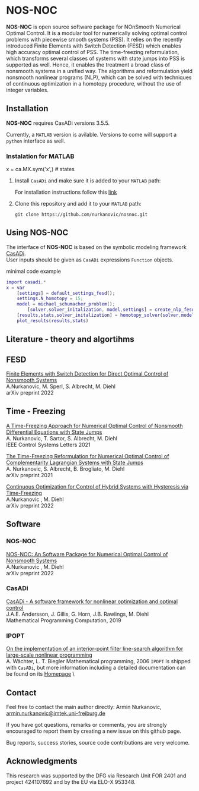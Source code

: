 # NOS-NOC
**NOS-NOC** is open source software package for NOnSmooth Numerical Optimal Control.
It is a modular tool for numerically solving optimal control problems with piecewise smooth systems (PSS). It relies on the recently introduced Finite Elements with Switch Detection (FESD) which enables high accuracy optimal control of PSS. The time-freezing reformulation, which transforms several classes of systems with state jumps into PSS is supported as well. 
Hence, it enables the treatment a broad class of nonsmooth systems in a unified way. The algorithms and reformulation yield nonsmooth nonlinear programs (NLP), which can be solved with techniques of continuous optimization in a homotopy procedure, without the use of integer variables.

## Installation

**NOS-NOC** requires CasADi versions 3.5.5.

Currently, a `MATLAB` version is avilable. Versions to come will support a `python` interface as well.
### Instalation for MATLAB


x = ca.MX.sym('x',<insert state dimension>) # states

1.  Install  `CasADi` and make sure it is added to your `MATLAB` path:

     For installation instructions follow this [link](https://web.casadi.org/get/)
   
    
2.   Clone this repository and add it to your `MATLAB` path:

     ```
     git clone https://github.com/nurkanovic/nosnoc.git
     ```
	 
	 
## Using NOS-NOC

The interface of **NOS-NOC** is based on the symbolic modeling framework [CasADi](https://web.casadi.org/).  
User inputs should be given as `CasADi` expressions `Function` objects.	 

minimal code example
```matlab
import casadi.* 
x = var
	[settings] = default_settings_fesd();  	
	settings.N_homotopy = 15;
	model = michael_schumacher_problem();
		[solver,solver_initalization, model,settings] = create_nlp_fesd(model,settings);
	[results,stats,solver_initalization] = homotopy_solver(solver,model,settings,solver_initalization);
	plot_results(results,stats)
````

## Literature - theory and algortihms

## FESD
[Finite Elements with Switch Detection for Direct Optimal Control of Nonsmooth Systems](https://github.com/nurkanovic/nosnoc) \
A.Nurkanovic, M. Sperl, S. Albrecht, M. Diehl \
arXiv preprint 2022

## Time - Freezing
[A Time-Freezing Approach for Numerical Optimal Control of Nonsmooth Differential Equations with State Jumps](https://cdn.syscop.de/publications/Nurkanovic2021.pdf) \
A. Nurkanovic, T. Sartor, S. Albrecht, M. Diehl \
IEEE Control Systems Letters 2021

[The Time-Freezing Reformulation for Numerical Optimal Control of Complementarity Lagrangian Systems with State Jumps](https://cdn.syscop.de/publications/Nurkanovic2021a.pdf) \
A. Nurkanovic, S. Albrecht, B. Brogliato, M. Diehl \
arXiv preprint 2021

[Continuous Optimization for Control of Hybrid Systems with Hysteresis via Time-Freezing](https://github.com/nurkanovic/nosnoc) \
A.Nurkanovic , M. Diehl \
arXiv preprint 2022


## Software

### NOS-NOC

[NOS-NOC: An Software Package for Numerical Optimal Control of Nonsmooth Systems](https://github.com/nurkanovic/nosnoc) \
A.Nurkanovic , M. Diehl \
arXiv preprint 2022



### CasADi

[CasADi - A software framework for nonlinear optimization and optimal control](https://cdn.syscop.de/publications/Andersson2019.pdf) \
J.A.E. Andersson, J. Gillis, G. Horn, J.B. Rawlings, M. Diehl \
Mathematical Programming Computation, 2019

### IPOPT
[On the implementation of an interior-point filter line-search algorithm for large-scale nonlinear programming](https://link.springer.com/article/10.1007/s10107-004-0559-y) \
A. Wächter, L. T. Biegler
Mathematical programming, 2006
`IPOPT` is shipped with `CasADi`, but more information including a detailed documentation can be found on its [Homepage](https://coin-or.github.io/Ipopt/ ) \

## Contact

Feel free to contact the main author directly: Armin Nurkanovic, [armin.nurkanovic@imtek.uni-freiburg.de](mailto:armin.nurkanovic@imtek.uni-freiburg.de)

If you have got questions, remarks or comments, you are strongly encouraged to report them by creating a new issue on this github page.

Bug reports, success stories, source code contributions are very welcome.

## Acknowledgments

This research was supported by the DFG via Research Unit FOR 2401 and project 424107692 and by the EU via ELO-X 953348. 

